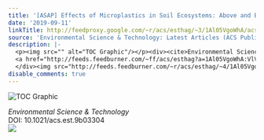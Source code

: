 ```yaml
---
title: '[ASAP] Effects of Microplastics in Soil Ecosystems: Above and Below Ground'
date: '2019-09-11'
linkTitle: http://feedproxy.google.com/~r/acs/esthag/~3/1Al05VgoWhA/acs.est.9b03304
source: 'Environmental Science & Technology: Latest Articles (ACS Publications)'
description: |-
  <p><img src="" alt="TOC Graphic"/></p><div><cite>Environmental Science & Technology</cite></div><div>DOI: 10.1021/acs.est.9b03304</div><div class="feedflare">
  <a href="http://feeds.feedburner.com/~ff/acs/esthag?a=1Al05VgoWhA:VlVQs_NvqI0:yIl2AUoC8zA"><img src="http://feeds.feedburner.com/~ff/acs/esthag?d=yIl2AUoC8zA" border="0"></img></a>
  </div><img src="http://feeds.feedburner.com/~r/acs/esthag/~4/1Al05VgoWhA" height="1" width="1" ...
disable_comments: true
---
```

<p><img src="" alt="TOC Graphic"/></p><div><cite>Environmental Science & Technology</cite></div><div>DOI: 10.1021/acs.est.9b03304</div><div class="feedflare">
<a href="http://feeds.feedburner.com/~ff/acs/esthag?a=1Al05VgoWhA:VlVQs_NvqI0:yIl2AUoC8zA"><img src="http://feeds.feedburner.com/~ff/acs/esthag?d=yIl2AUoC8zA" border="0"></img></a>
</div><img src="http://feeds.feedburner.com/~r/acs/esthag/~4/1Al05VgoWhA" height="1" width="1" ...